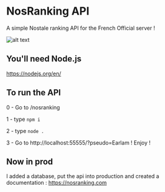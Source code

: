 # NosRanking API
A simple Nostale ranking API for the French Official server !

![alt text](https://www.aht.li/3762825/nosranking.png)

## You'll need Node.js

https://nodejs.org/en/

## To run the API

0 - Go to /nosranking

1 - type `npm i`

2 - type `node .`

3 - Go to http://localhost:55555/?pseudo=Earlam ! Enjoy !

## Now in prod
I added a database, put the api into production and created a documentation :
https://nosranking.com
